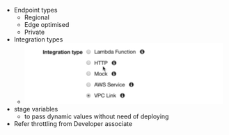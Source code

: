 - Endpoint types
	- Regional
	- Edge optimised
	- Private
- Integration types
	- ![image.png](../assets/image_1655143154435_0.png)
- stage variables
	- to pass dynamic values without need of deploying
- Refer throttling from Developer associate